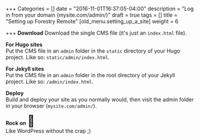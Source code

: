 +++
Categories = []
date = "2016-11-01T16:37:05-04:00"
description = "Log in from your domain (mysite.com/admin/)"
draft = true
tags = []
title = "Setting up Forestry Remote"
[old_menu.setting_up_a_site]
weight = 6

+++
**Download** Download the single CMS file (it's just an `index.html` file).

**For Hugo sites**  
Put the CMS file in an `admin` folder in the `static` directory of your Hugo project. Like so: `static/admin/index.html`.

**For Jekyll sites**  
Put the CMS file in an `admin` folder in the root directory of your Jekyll project. Like so: `/admin/index.html`.

**Deploy**  
Build and deploy your site as you normally would, then visit the admin folder in your browser (`mysite.com/admin/`).

**Rock on <span style="font-size: 30px">🤘</span>**  
Like WordPress without the crap ;)
